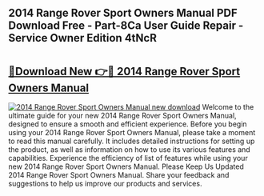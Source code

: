 ## 2014 Range Rover Sport Owners Manual PDF Download Free - Part-8Ca User Guide Repair - Service Owner Edition 4tNcR

# <h2><a href="http://bc36408.oget.top/?id=2014+Range+Rover+Sport+Owners+Manual">🔗Download New 👉🔴 2014 Range Rover Sport Owners Manual</a></h2>

[![2014 Range Rover Sport Owners Manual new download](https://i.imgur.com/5g1atiW.png)](http://bc36408.oget.top/?id=2014+Range+Rover+Sport+Owners+Manual)
Welcome to the ultimate guide for your new 2014 Range Rover Sport Owners Manual, designed to ensure a smooth and efficient experience. Before you begin using your 2014 Range Rover Sport Owners Manual, please take a moment to read this manual carefully. It includes detailed instructions for setting up the product, as well as information on how to use its various features and capabilities. Experience the efficiency of list of features while using your new 2014 Range Rover Sport Owners Manual. Please Keep Us Updated 2014 Range Rover Sport Owners Manual. Share your feedback and suggestions to help us improve our products and services.
